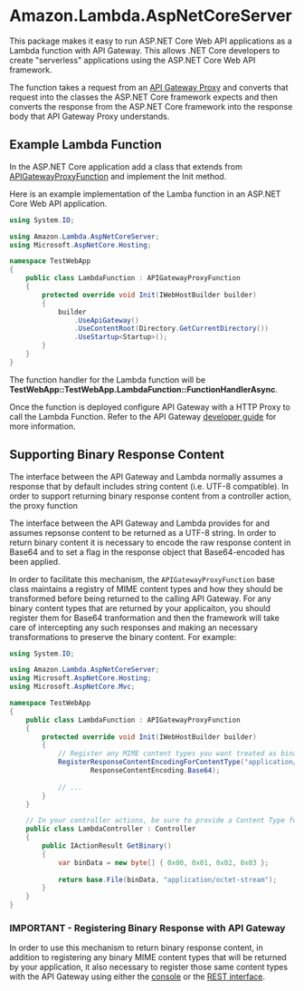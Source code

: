 # Amazon.Lambda.AspNetCoreServer

This package makes it easy to run ASP.NET Core Web API applications as a Lambda function with API Gateway. This allows .NET Core developers to
create "serverless" applications using the ASP.NET Core Web API framework. 

The function takes a request from an [API Gateway Proxy](http://docs.aws.amazon.com/apigateway/latest/developerguide/api-gateway-create-api-as-simple-proxy.html)
and converts that request into the classes the ASP.NET Core framework expects and then converts the response from the ASP.NET Core
framework into the response body that API Gateway Proxy understands.

## Example Lambda Function

In the ASP.NET Core application add a class that extends from [APIGatewayProxyFunction](../Amazon.Lambda.AspNetCoreServer/APIGatewayProxyFunction.cs)
and implement the Init method.

Here is an example implementation of the Lamba function in an ASP.NET Core Web API application.
```csharp
using System.IO;

using Amazon.Lambda.AspNetCoreServer;
using Microsoft.AspNetCore.Hosting;

namespace TestWebApp
{
    public class LambdaFunction : APIGatewayProxyFunction
    {
        protected override void Init(IWebHostBuilder builder)
        {
            builder
                .UseApiGateway()
                .UseContentRoot(Directory.GetCurrentDirectory())
                .UseStartup<Startup>();
        }
    }
}
```

The function handler for the Lambda function will be **TestWebApp::TestWebApp.LambdaFunction::FunctionHandlerAsync**.

Once the function is deployed configure API Gateway with a HTTP Proxy to call the Lambda Function. Refer to the API Gateway 
[developer guide](http://docs.aws.amazon.com/apigateway/latest/developerguide/api-gateway-create-api-as-simple-proxy.html) for more information.

## Supporting Binary Response Content

The interface between the API Gateway and Lambda normally assumes a response that by default includes string
content (i.e. UTF-8 compatible).  In order to support returning binary response content from a controller action,
the proxy function 

The interface between the API Gateway and Lambda provides for and assumes repsonse content to be returned as a UTF-8 string.
In order to return binary content it is necessary to encode the raw response content in Base64 and to set a flag in the
response object that Base64-encoded has been applied.

In order to facilitate this mechanism, the `APIGatewayProxyFunction` base class maintains a registry of MIME content types
and how they should be transformed before being returned to the calling API Gateway.  For any binary content types that are
returned by your applicaiton, you should register them for Base64 tranformation and then the framework will take care of
intercepting any such responses and making an necessary transformations to preserve the binary content.  For example:

```csharp
using System.IO;

using Amazon.Lambda.AspNetCoreServer;
using Microsoft.AspNetCore.Hosting;
using Microsoft.AspNetCore.Mvc;

namespace TestWebApp
{
    public class LambdaFunction : APIGatewayProxyFunction
    {
        protected override void Init(IWebHostBuilder builder)
        {
            // Register any MIME content types you want treated as binary
            RegisterResponseContentEncodingForContentType("application/octet-stream",
                    ResponseContentEncoding.Base64);
            
            // ...
        }
    }

    // In your controller actions, be sure to provide a Content Type for your responses
    public class LambdaController : Controller
    {
        public IActionResult GetBinary()
        {
            var binData = new byte[] { 0x00, 0x01, 0x02, 0x03 };
 
            return base.File(binData, "application/octet-stream");
        }
    }
}
```

### IMPORTANT - Registering Binary Response with API Gateway

In order to use this mechanism to return binary response content, in addition to registering any binary
MIME content types that will be returned by your application, it also necessary to register those same
content types with the API Gateway using either the [console](http://docs.aws.amazon.com/apigateway/latest/developerguide/api-gateway-payload-encodings-configure-with-console.html)
or the [REST interface](http://docs.aws.amazon.com/apigateway/latest/developerguide/api-gateway-payload-encodings-configure-with-control-service-api.html).
